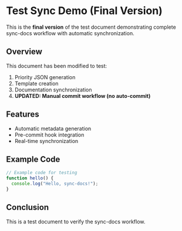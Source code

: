 # Test Sync Demo (Final Version)

This is the **final version** of the test document demonstrating complete sync-docs workflow with automatic synchronization.

## Overview

This document has been modified to test:
1. Priority JSON generation
2. Template creation  
3. Documentation synchronization
4. **UPDATED: Manual commit workflow (no auto-commit)**

## Features

- Automatic metadata generation
- Pre-commit hook integration
- Real-time synchronization

## Example Code

```javascript
// Example code for testing
function hello() {
  console.log("Hello, sync-docs!");
}
```

## Conclusion

This is a test document to verify the sync-docs workflow.